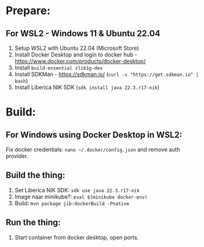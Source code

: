 # Prepare:

## For WSL2 - Windows 11 & Ubuntu 22.04
1. Setup WSL2 with Ubuntu 22.04 (Microsoft Store)
2. Install Docker Desktop and login to docker hub - https://www.docker.com/products/docker-desktop/
3. Install `build-essential zlib1g-dev`
4. Install SDKMan - https://sdkman.io/ (`curl -s "https://get.sdkman.io" | bash`)
5. Install Liberica NIK SDK (`sdk install java 22.3.r17-nik`)

# Build:

## For Windows using Docker Desktop in WSL2:
Fix docker credentials: `nano ~/.docker/config.json` and remove auth provider.

## Build the thing:
1. Set Liberica NIK SDK: `sdk use java 22.3.r17-nik`
2. Image naar minikube?: `eval $(minikube docker-env)    `
3. Build: `mvn package jib:dockerBuild -Pnative`

## Run the thing:
1. Start container from docker desktop, open ports.

